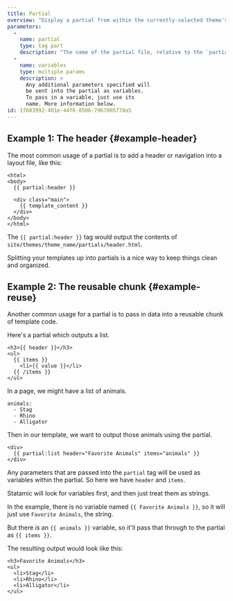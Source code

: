 ```yaml
---
title: Partial
overview: "Display a partial from within the currently-selected theme's partials folder."
parameters:
  -
    name: partial
    type: tag part
    description: "The name of the partial file, relative to the `partials` folder. This is part of the tag, not actually a parameter. For example, you'd use `partial:list` to load the `list` partial."
  -
    name: variables
    type: multiple params
    description: >
      Any additional parameters specified will
      be sent into the partial as variables.
      To pass in a variable, just use its
      name. More information below.
id: 1f683992-401e-44f6-8506-7967005778a5
---
```

## Example 1: The header {#example-header}

The most common usage of a partial is to add a header or navigation into a layout file, like this:

```
<html>
<body>
  {{ partial:header }}

  <div class="main">
    {{ template_content }}
  </div>
</body>
</html>
```

The `{{ partial:header }}` tag would output the contents of `site/themes/theme_name/partials/header.html`.

Splitting your templates up into partials is a nice way to keep things clean and organized.

## Example 2: The reusable chunk {#example-reuse}

Another common usage for a partial is to pass in data into a reusable chunk of template code.

Here's a partial which outputs a list.

```
<h3>{{ header }}</h3>
<ul>
  {{ items }}
    <li>{{ value }}</li>
  {{ /items }}
</ul>
```

In a page, we might have a list of animals.

``` language-yaml
animals:
  - Stag
  - Rhino
  - Alligator
```

Then in our template, we want to output those animals using the partial.

```
<div>
  {{ partial:list header="Favorite Animals" items="animals" }}
</div>
```

Any parameters that are passed into the `partial` tag will be used as variables within the partial. So here we have `header` and `items`.

Statamic will look for variables first, and then just treat them as strings.

In the example, there is no variable named `{{ Favorite Animals }}`, so it will just use `Favorite Animals`, the string.

But there _is_ an `{{ animals }}` variable, so it'll pass that through to the partial as `{{ items }}`.

The resulting output would look like this:

```
<h3>Favorite Animals</h3>
<ul>
  <li>Stag</li>
  <li>Rhino</li>
  <li>Alligator</li>
</ul>
```
